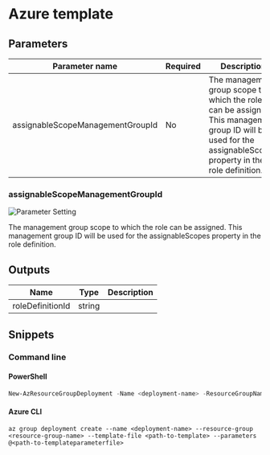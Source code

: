 # Azure template

## Parameters

Parameter name | Required | Description
-------------- | -------- | -----------
assignableScopeManagementGroupId | No       | The management group scope to which the role can be assigned.  This management group ID will be used for the assignableScopes property in the role definition.

### assignableScopeManagementGroupId

![Parameter Setting](https://img.shields.io/badge/parameter-optional-green?style=flat-square)

The management group scope to which the role can be assigned.  This management group ID will be used for the assignableScopes property in the role definition.

## Outputs

Name | Type | Description
---- | ---- | -----------
roleDefinitionId | string |

## Snippets

### Command line

#### PowerShell

```powershell
New-AzResourceGroupDeployment -Name <deployment-name> -ResourceGroupName <resource-group-name> -TemplateFile <path-to-template> -TemplateParameterFile <path-to-templateparameter>
```

#### Azure CLI

```text
az group deployment create --name <deployment-name> --resource-group <resource-group-name> --template-file <path-to-template> --parameters @<path-to-templateparameterfile>
```
